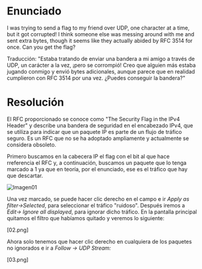 # Enunciado
I was trying to send a flag to my friend over UDP, one character at a time, but it got corrupted! I think someone else was messing around with me and sent extra bytes, though it seems like they actually abided by RFC 3514 for once. Can you get the flag?

Traducción: "Estaba tratando de enviar una bandera a mi amigo a través de UDP, un carácter a la vez, ¡pero se corrompió! Creo que alguien más estaba jugando conmigo y envió bytes adicionales, aunque parece que en realidad cumplieron con RFC 3514 por una vez. ¿Puedes conseguir la bandera?"

# Resolución

El RFC proporcionado se conoce como "The Security Flag in the IPv4 Header" y describe una bandera de seguridad en el encabezado IPv4, que se utiliza para indicar que un paquete IP es parte de un flujo de tráfico seguro. Es un RFC que no se ha adoptado ampliamente y actualmente se considera obsoleto.

Primero buscamos en la cabecera IP el flag con el bit al que hace rreferencia el RFC y, a continuación, buscamos un paquete que lo tenga marcado a 1 ya que en teoría, por el enunciado, ese es el tráfico que hay que descartar.

![Imagen01](01.png)

Una vez marcado, se puede hacer clic derecho en el campo e ir *Apply as filter->Selected*, para seleccionar el tráfico "ruidoso".
Después iremos a *Edit-> Ignore all displayed*, para ignorar dicho tráfico. En la pantalla principal quitamos el filtro que habíamos quitado y veremos lo siguiente:

[02.png]

Ahora solo tenemos que hacer clic derecho en cualquiera de los paquetes no ignorados e ir a *Follow -> UDP Stream:*

[03.png]
